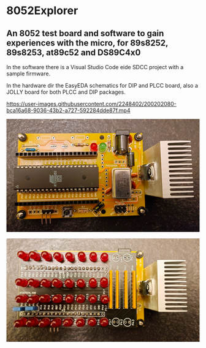 # 8052Explorer

## An 8052 test board and software to gain experiences with the micro, for 89s8252, 89s8253, at89c52 and DS89C4x0

In the software there is a Visual Studio Code eide SDCC project with a sample firmware.

In the hardware dir the EasyEDA schematics for DIP and PLCC board, also a JOLLY board for both PLCC and DIP packages.


https://user-images.githubusercontent.com/2248402/200202080-bca16a68-9036-43b2-a727-592284dde87f.mp4



![8052Explorer_DIP](hardware/8052Explorer_DIP_PIC.png)

![8052Explorer_LED](hardware/8052Explorer_LED_P.png)
